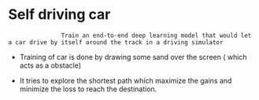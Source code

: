 # Self driving car

                   Train an end-to-end deep learning model that would let a car drive by itself around the track in a driving simulator

<ul>
  <li> <p style="text-style : bold">Training of car is done by drawing some sand over the screen ( which acts as a obstacle) </p></li>
  <li>It tries to explore the shortest path which maximize the gains and minimize the loss to reach the destination.</li>
</ul>

